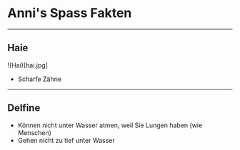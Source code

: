 # Anni's Spass Fakten

---

## Haie

!(Hai)[hai.jpg]

- Scharfe Zähne

---

## Delfine

- Können nicht unter Wasser atmen, weil Sie Lungen haben (wie Menschen)
- Gehen nicht zu tief unter Wasser
